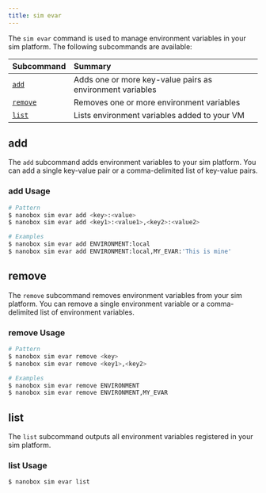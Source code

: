 ```yaml
---
title: sim evar
---
```


The `sim evar` command is used to manage environment variables in your sim platform. The following subcommands are available:

| Subcommand          | Summary                                                   |
|:--------------------|:----------------------------------------------------------|
| [`add`](#add)       | Adds one or more key-value pairs as environment variables |
| [`remove`](#remove) | Removes one or more environment variables                 |
| [`list`](#list)     | Lists environment variables added to your VM              |

## add
The `add` subcommand adds environment variables to your sim platform. You can add a single key-value pair or a comma-delimited list of key-value pairs.

### add Usage
```bash
# Pattern
$ nanobox sim evar add <key>:<value>
$ nanobox sim evar add <key1>:<value1>,<key2>:<value2>

# Examples
$ nanobox sim evar add ENVIRONMENT:local
$ nanobox sim evar add ENVIRONMENT:local,MY_EVAR:'This is mine'
```

## remove
The `remove` subcommand removes environment variables from your sim platform. You can remove a single environment variable or a comma-delimited list of environment variables.

### remove Usage
```bash
# Pattern
$ nanobox sim evar remove <key>
$ nanobox sim evar remove <key1>,<key2>

# Examples
$ nanobox sim evar remove ENVIRONMENT
$ nanobox sim evar remove ENVIRONMENT,MY_EVAR
```

## list
The `list` subcommand outputs all environment variables registered in your sim platform.

### list Usage
```bash
$ nanobox sim evar list
```
